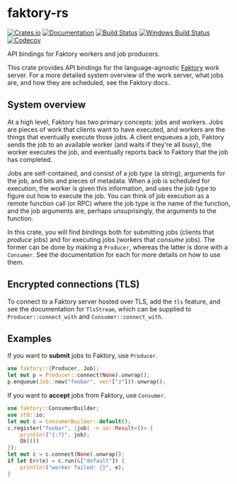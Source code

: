 # faktory-rs

[![Crates.io](https://img.shields.io/crates/v/faktory.svg)](https://crates.io/crates/faktory)
[![Documentation](https://docs.rs/faktory/badge.svg)](https://docs.rs/faktory/)
[![Build Status](https://travis-ci.org/jonhoo/faktory-rs.svg?branch=master)](https://travis-ci.org/jonhoo/faktory-rs)
[![Windows Build Status](https://ci.appveyor.com/api/projects/status/github/jonhoo/faktory-rs?svg=true&branch=master)](https://ci.appveyor.com/project/jonhoo/faktory-rs)
[![Codecov](https://codecov.io/github/jonhoo/faktory-rs/coverage.svg?branch=master)](https://codecov.io/gh/jonhoo/faktory-rs)

API bindings for Faktory workers and job producers.

This crate provides API bindings for the language-agnostic
[Faktory](https://github.com/contribsys/faktory) work server. For a more detailed system
overview of the work server, what jobs are, and how they are scheduled, see the Faktory docs.

## System overview

At a high level, Faktory has two primary concepts: jobs and workers. Jobs are pieces of work
that clients want to have executed, and workers are the things that eventually execute those
jobs. A client enqueues a job, Faktory sends the job to an available worker (and waits if
they're all busy), the worker executes the job, and eventually reports back to Faktory that the
job has completed.

Jobs are self-contained, and consist of a job *type* (a string), arguments for the job, and
bits and pieces of metadata. When a job is scheduled for execution, the worker is given this
information, and uses the job type to figure out how to execute the job. You can think of job
execution as a remote function call (or RPC) where the job type is the name of the function,
and the job arguments are, perhaps unsuprisingly, the arguments to the function.

In this crate, you will find bindings both for submitting jobs (clients that *produce* jobs)
and for executing jobs (workers that *consume* jobs). The former can be done by making a
`Producer`, whereas the latter is done with a `Consumer`. See the documentation for each for
more details on how to use them.

## Encrypted connections (TLS)

To connect to a Faktory server hosted over TLS, add the `tls` feature, and see the
documentation for `TlsStream`, which can be supplied to `Producer::connect_with` and
`Consumer::connect_with`.

## Examples

If you want to **submit** jobs to Faktory, use `Producer`.

```rust
use faktory::{Producer, Job};
let mut p = Producer::connect(None).unwrap();
p.enqueue(Job::new("foobar", vec!["z"])).unwrap();
```

If you want to **accept** jobs from Faktory, use `Consumer`.

```rust
use faktory::ConsumerBuilder;
use std::io;
let mut c = ConsumerBuilder::default();
c.register("foobar", |job| -> io::Result<()> {
    println!("{:?}", job);
    Ok(())
});
let mut c = c.connect(None).unwrap();
if let Err(e) = c.run(&["default"]) {
    println!("worker failed: {}", e);
}
```
